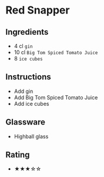 # Red Snapper

## Ingredients
- 4 cl `gin`
- 10 cl `Big Tom Spiced Tomato Juice`
- 8 `ice cubes`

## Instructions
- Add gin
- Add Big Tom Spiced Tomato Juice
- Add ice cubes

## Glassware
- Highball glass

## Rating
- ★★★☆☆
